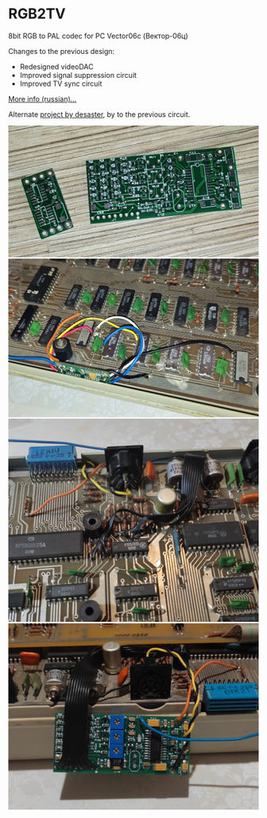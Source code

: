 # RGB2TV
8bit RGB to PAL codec for PC Vector06c (Вектор-06ц)

Changes to the previous design:
* Redesigned videoDAC
* Improved signal suppression circuit
* Improved TV sync circuit

[More info (russian)...](https://zx-pk.ru/threads/8739-vektor-06ts-videovykhod-podklyuchenie-k-tv.html?p=1138143&viewfull=1#post1138143)

Alternate [project by desaster](https://github.com/desaster/vector06c-rgb2tv.git), by to the previous circuit.

![Board](/Photos/IMG_20211127_100254-min.jpg)
![Board](/Photos/IMG_20211127_220917-min.jpg)
![Board](/Photos/IMG_20211127_225612-min.jpg)
![Board](/Photos/IMG_20211127_235513-min.jpg)
